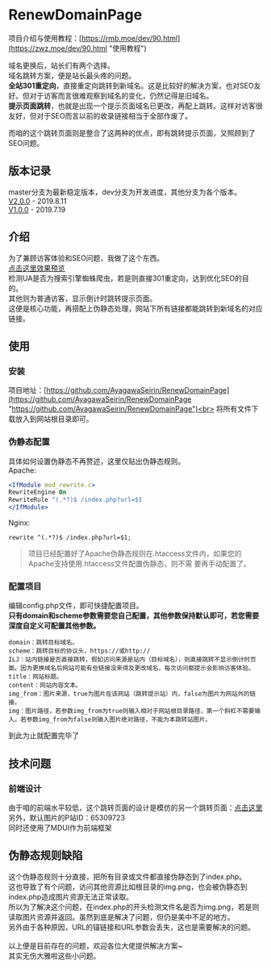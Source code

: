 # RenewDomainPage
项目介绍与使用教程：[https://rmb.moe/dev/90.html](https://zwz.moe/dev/90.html "使用教程")

域名更换后，站长们有两个选择。<br>
域名跳转方案，便是站长最头疼的问题。<br>
**全站301重定向**，直接重定向跳转到新域名。这是比较好的解决方案，也对SEO友好。但对于访客而言很难观察到域名的变化，仍然记得是旧域名。<br>
**提示页面跳转**，也就是出现一个提示页面域名已更改，再配上跳转。这样对访客很友好，但对于SEO而言以前的收录链接相当于全部作废了。<br>

而咱的这个跳转页面则是整合了这两种的优点，即有跳转提示页面，又照顾到了SEO问题。<br>
## 版本记录
master分支为最新稳定版本，dev分支为开发进度，其他分支为各个版本。<br>
[V2.0.0](https://github.com/AyagawaSeirin/RenewDomainPage/tree/v2.0.0 "V2.0.0") - 2019.8.11<br>
[V1.0.0](https://github.com/AyagawaSeirin/RenewDomainPage/tree/v1.0.0 "V1.0.0") - 2019.7.19<br>
## 介绍
为了兼顾访客体验和SEO问题，我做了这个东西。<br>
[点击这里效果预览](https://www.pplin.cn/ "点击这里效果预览")<br>
检测UA是否为搜索引擎蜘蛛爬虫，若是则直接301重定向，达到优化SEO的目的。<br>
其他则为普通访客，显示倒计时跳转提示页面。<br>
这便是核心功能，再搭配上伪静态处理，网站下所有链接都能跳转到新域名的对应链接。<br>
## 使用
### 安装
项目地址：[https://github.com/AyagawaSeirin/RenewDomainPage](https://github.com/AyagawaSeirin/RenewDomainPage "https://github.com/AyagawaSeirin/RenewDomainPage")<br>
将所有文件下载放入到网站根目录即可。<br>
### 伪静态配置
具体如何设置伪静态不再赘述，这里仅贴出伪静态规则。<br>
Apache:
```APACHE
<IfModule mod_rewrite.c>
RewriteEngine On
RewriteRule ^(.*?)$ /index.php?url=$1
</IfModule>
```
Nginx:
```NGINX
rewrite ^(.*?)$ /index.php?url=$1;
```
>项目已经配置好了Apache伪静态规则在.htaccess文件内，如果您的Apache支持使用.htaccess文件配置伪静态，则不需 要再手动配置了。

### 配置项目
编辑config.php文件，即可快捷配置项目。<br>
**只有domain和scheme参数需要您自己配置，其他参数保持默认即可，若您需要深度自定义可配置其他参数。**<br>
```
domain：跳转目标域名。
scheme：跳转目标的协议头，https://或http://
ILJ：站内链接是否直接跳转，假如访问来源是站内（目标域名），则直接跳转不显示倒计时页面。因为更换域名后网站可能有些链接没来得及更改域名，每次访问都提示会影响访客体验。
title：网站标题。
content：网站内容文本。
img_from：图片来源，true为图片在该网站（跳转提示站）内，false为图片为网站外的链接。
img：图片路径，若参数img_from为true则输入相对于网站根目录路径，第一个斜杠不需要输入。若参数img_from为false则输入图片绝对路径，不能为本跳转站图片。
```
到此为止就配置完毕了<br>
## 技术问题
### 前端设计
由于咱的前端水平较低，这个跳转页面的设计是模仿的另一个跳转页面：[点击这里](https://redirect.yuzu.im/yuzu.php?domain=rmb.moe "点击这里")<br>
另外，默认图片的P站ID：65309723<br>
同时还使用了MDUI作为前端框架<br>
## 伪静态规则缺陷
这个伪静态规则十分直接，把所有目录或文件都直接伪静态到了index.php。<br>
这也导致了有个问题，访问其他资源比如根目录的img.png，也会被伪静态到index.php造成图片资源无法正常读取。<br>
所以为了解决这个问题，在index.php的开头检测文件名是否为img.png，若是则读取图片资源并返回。虽然到底是解决了问题，但仍是美中不足的地方。<br>
另外由于各种原因，URL的锚链接和URL参数会丢失，这也是需要解决的问题。<br>
<br>
以上便是目前存在的问题，欢迎各位大佬提供解决方案~<br>
其实无伤大雅啦这些小问题。<br>